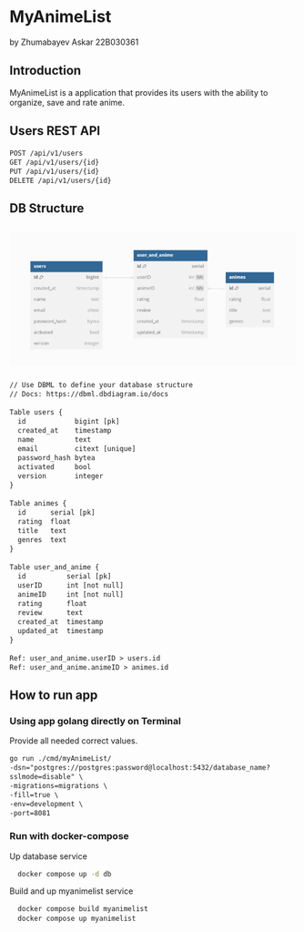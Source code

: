 # MyAnimeList

by Zhumabayev Askar 22B030361

## Introduction

MyAnimeList is a application that provides its users with the ability to organize, save and rate anime.

## Users REST API

```
POST /api/v1/users
GET /api/v1/users/{id}
PUT /api/v1/users/{id}
DELETE /api/v1/users/{id}
```

## DB Structure

## ![db_schema](assets/images/db_schema.png)

```
// Use DBML to define your database structure
// Docs: https://dbml.dbdiagram.io/docs

Table users {
  id            bigint [pk]
  created_at    timestamp
  name          text
  email         citext [unique]
  password_hash bytea
  activated     bool
  version       integer
}

Table animes {
  id      serial [pk]
  rating  float
  title   text
  genres  text
}

Table user_and_anime {
  id          serial [pk]
  userID      int [not null]
  animeID     int [not null]
  rating      float
  review      text
  created_at  timestamp
  updated_at  timestamp
}

Ref: user_and_anime.userID > users.id
Ref: user_and_anime.animeID > animes.id
```

## How to run app

### Using app golang directly on Terminal

Provide all needed correct values.

```shell
go run ./cmd/myAnimeList/
-dsn="postgres://postgres:password@localhost:5432/database_name?sslmode=disable" \
-migrations=migrations \
-fill=true \
-env=development \
-port=8081
```

### Run with docker-compose

Up database service

```bash
  docker compose up -d db
```

Build and up myanimelist service

```bash
  docker compose build myanimelist
  docker compose up myanimelist
```
